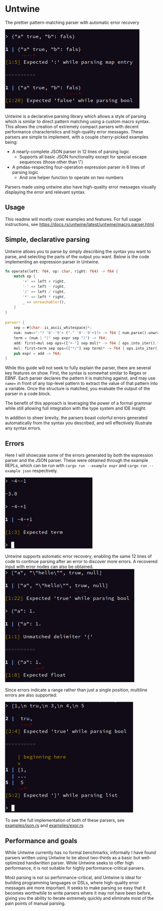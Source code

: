 # Untwine

The prettier pattern-matching parser with automatic error recovery

![Example expression errors](./screenshots/json-3.png)

Untwine is a declarative parsing library which allows a style of parsing which is similar to direct pattern matching using a custom macro syntax.
This allows the creation of extremely compact parsers with decent performance characteristics and high-quality error messages.
These parsers are simple to implement, with a couple cherry-picked examples being:
- A nearly-complete JSON parser in 12 lines of parsing logic
  - Supports all basic JSON functionality except for special escape sequences (those other than \\")
- A pmdas-respecting four-operation expression parser in 6 lines of parsing logic
  - And one helper function to operate on two numbers

Parsers made using untwine also have high-quality error messages visually displaying the error and relevant syntax.

## Usage

This readme will mostly cover examples and features. For full usage instructions, see https://docs.rs/untwine/latest/untwine/macro.parser.html.

## Simple, declarative parsing

Untwine allows you to parse by simply describing the syntax you want to parse, and selecting the parts of the output you want.
Below is the code implementing an expression parser in Untwine.

```rust
fn operate(left: f64, op: char, right: f64) -> f64 {
    match op {
        '+' => left + right,
        '-' => left - right,
        '/' => left / right,
        '*' => left * right,
        _ => unreachable!(),
    }
}

parser! {
    sep = #{char::is_ascii_whitespace}*;
    num: num=<"-"? '0'-'9'+ ("." '0'-'9'+)?> -> f64 { num.parse().unwrap() }
    term = (num | "(" sep expr sep ")") -> f64;
    add: first=mul sep ops=(["+-"] sep mul)* -> f64 { ops.into_iter().fold(first, |left, (op, right)| operate(left, op, right)) }
    mul: first=term sep ops=(["*/"] sep term)* -> f64 { ops.into_iter().fold(first, |left, (op, right)| operate(left, op, right)) }
    pub expr = add -> f64;
}
```

While this guide will not seek to fully explain the parser, there are several key features on show.
First, the syntax is somewhat similar to Regex or EBNF. Each parser declares the pattern it is matching
against, and may use `name=` in front of any top-level pattern to extract the value of that pattern
into a variable. Once the structure is matched, you evaluate the output of the parser in a code block.

The benefit of this approach is leveraging the power of a formal grammar while still allowing full
integration with the type system and IDE insight.

In addition to sheer brevity, the parsers boast colorful errors generated automatically from the syntax
you described, and will effectively illustrate any syntax errors.

## Errors

Here I will showcase some of the errors generated by both the expression parser and the JSON parser. These
were obtained through the example REPLs, which can be run with `cargo run --example expr` and `cargo run --example json`
respectively.

![Example expression errors](./screenshots/expr-1.png)

Untwine supports automatic error recovery, enabling the same 12 lines of code to continue parsing after an error to
discover more errors. A recovered input with error nodes can also be obtained.
![Example json errors](./screenshots/json-1.png)

Since errors indicate a range rather than just a single position, multiline errors are also supported:

![Example multiline JSON errors](./screenshots/json-2.png)

To see the full implementation of both of these parsers, see [examples/json.rs](https://github.com/boxbeam/untwine/blob/master/examples/json.rs)
and [examples/expr.rs](https://github.com/boxbeam/untwine/blob/master/examples/json.rs)

## Performance and goals

While Untwine currently has no formal benchmarks, informally I have found parsers written using Untwine to be about
two-thirds as a basic but well-optimized handwritten parser. While Untwine seeks to offer high performance,
it is not suitable for highly performance-critical parsers.

Most parsing is not so performance-critical, and Untwine is ideal for building programming languages or DSLs,
where high-quality error messages are more important. It seeks to make parsing so easy that it becomes worthwhile to
write parsers where it may not have been before, giving you the ability to iterate extremely quickly and eliminate
most of the pain points of manual parsing.
